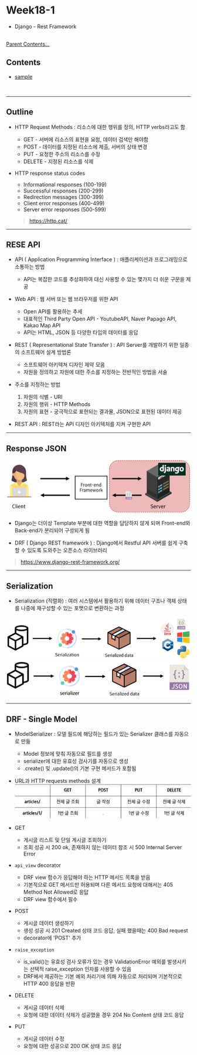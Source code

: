 # Week18-1

-   Django - Rest Framework


<link rel="stylesheet" href="../../assets/stylesheets/my_style.css">

<br>[Parent Contents...](../../README.md/#til-today-i-learned)


## Contents
- [sample](#sample)

<br>


-----


## Outline

- HTTP Request Methods : 리소스에 대한 행위를 정의, <span>HTTP verbs</span>라고도 함
  + GET - 서버에 리소스의 표현을 요청, 데이터 검색만 해야함
  + POST - 데이터를 지정된 리소스에 제출, 서버의 상태 변경
  + PUT - 요청한 주소의 리소스를 수정
  + DELETE - 지정된 리소스를 삭제

- HTTP response status codes
  + Informational responses (100-199)
  + Successful responses (200-299)
  + Redirection messages (300-399)
  + Client error responses (400-499)
  + Server error responses (500-599)
  > https://http.cat/


-----


## RESE API

- API ( Application Programming Interface ) : 애플리케이션과 프로그래밍으로 소통하는 방법
  + API는 복잡한 코드를 추상화하여 대신 사용할 수 있는 몇가지 더 쉬운 구문을 제공

- Web API : 웹 서버 또는 웹 브라우저를 위한 API
  + Open API를 활용하는 추세
  + 대표적인 Third Party Open API - YoutubeAPI, Naver Papago API, Kakao Map API
  + API는 HTML, JSON 등 다양한 타입의 데이터를 응답

- REST ( Representational State Transfer ) : API Server를 개발하기 위한 일종의 소프트웨어 설계 방법론
  + 소프트웨어 아키텍쳐 디자인 제약 모음
  + <span>자원을 정의</span>하고 <span>자원에 대한 주소를 지정</span>하는 전반적인 방법을 서술

- 주소를 지정하는 방법
  1. 자원의 식별 - URI
  2. 자원의 행위 - HTTP Methods
  3. 자원의 표현 - 궁극적으로 표현되는 결과물, JSON으로 표현된 데이터 제공

- REST API : REST라는 API <span>디자인 아키텍처</span>를 지켜 구현한 API


-----


## Response JSON

![picture1](assets/01.JPG)

- Django는 더이상 Template 부분에 대한 역할을 담당하지 않게 되며 Front-end와 Back-end가 분리되어 구성되게 됨

- DRF ( Django REST framework ) : Django에서 Restful API 서버를 쉽게 구축할 수 있도록 도와주는 오픈소스 라이브러리
> https://www.django-rest-framework.org/


-----


## Serialization

- Serialization (직렬화) : 여러 시스템에서 활용하기 위해 데이터 구조나 객체 상태를 나중에 재구성할 수 있는 포맷으로 변환하는 과정

![picture1](assets/02.JPG)
![picture1](assets/03.JPG)


-----


## DRF - Single Model

- ModelSerializer : 모델 필드에 해당하는 필드가 있는 Serializer 클래스를 자동으로 만듦
  + Model 정보에 맞춰 자동으로 필드를 생성
  + serializer에 대한 유효성 검사기를 자동으로 생성
  + .create() 및 .update()의 기본 구현 메서드가 포함됨

- URL과 HTTP requests methods 설계
![picture4](assets/04.JPG)

- GET
  + 게시글 리스트 및 단일 게시글 조회하기
  + 조회 성공 시 200 ok, 존재하지 않는 데이터 참조 시 500 Internal Server Error

- `api_view` decorator
  + DRF view 함수가 응답해야 하는 HTTP 메서드 목록을 받음
  + 기본적으로 GET 메서드만 허용되며 다른 메서드 요청에 대해서는 405 Method Not Allowed로 응답
  + DRF view 함수에서 필수

- POST
  + 게시글 데이터 생성하기
  + 생성 성공 시 201 Created 상태 코드 응답, 실패 했을때는 400 Bad request
  + decorator에 'POST' 추가

- `raise_exception`
  + is_valid()는 유효성 검사 오류가 있는 경우 ValidationError 예외를 발생시키는 선택적 raise_exception 인자를 사용할 수 있음
  + DRF에서 제공하는 기본 예외 처리기에 의해 자동으로 처리되며 기본적으로 HTTP 400 응답을 반환

- DELETE
  + 게시글 데이터 삭제
  + 요청에 대한 데이터 삭제가 성공했을 경우 204 No Content 상태 코드 응답

- PUT
  + 게시글 데이터 수정
  + 요청에 대한 성공으로 200 OK 상태 코드 응답